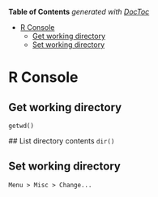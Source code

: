 <!-- START doctoc generated TOC please keep comment here to allow auto update -->
<!-- DON'T EDIT THIS SECTION, INSTEAD RE-RUN doctoc TO UPDATE -->
**Table of Contents**  *generated with [DocToc](https://github.com/thlorenz/doctoc)*

- [R Console](#r-console)
  - [Get working directory](#get-working-directory)
  - [Set working directory](#set-working-directory)

<!-- END doctoc generated TOC please keep comment here to allow auto update -->

# R Console

## Get working directory
```getwd()```

## List directory contents
```dir()```

## Set working directory
```Menu > Misc > Change...```

